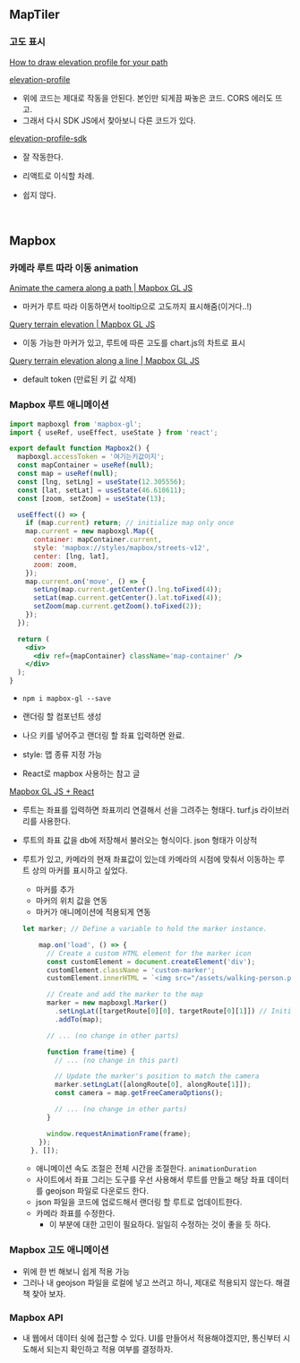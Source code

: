 ## MapTiler

### 고도 표시

[How to draw elevation profile for your path](https://documentation.maptiler.com/hc/en-us/articles/4405444518545-How-to-draw-elevation-profile-for-your-path)

[elevation-profile](https://github.com/maptiler/samples/tree/main/cloud/elevation-profile)

- 위에 코드는 제대로 작동을 안된다. 본인만 되게끔 짜놓은 코드. CORS 에러도 뜨고.
- 그래서 다시 SDK JS에서 찾아보니 다른 코드가 있다.

[elevation-profile-sdk](https://github.com/maptiler/maptiler-sdk-js-samples/tree/main/elevation-profile)

- 잘 작동한다.

- 리액트로 이식할 차례.
- 쉽지 않다.

<br>

## Mapbox

### 카메라 루트 따라 이동 animation

[Animate the camera along a path | Mapbox GL JS](https://docs.mapbox.com/mapbox-gl-js/example/free-camera-path/)

- 마커가 루트 따라 이동하면서 tooltip으로 고도까지 표시해줌(이거다..!)

[Query terrain elevation | Mapbox GL JS](https://docs.mapbox.com/mapbox-gl-js/example/query-terrain-elevation/)

- 이동 가능한 마커가 있고, 루트에 따른 고도를 chart.js의 차트로 표시

[Query terrain elevation along a line | Mapbox GL JS](https://docs.mapbox.com/mapbox-gl-js/example/elevation-along-line/)

- default token
  (만료된 키 값 삭제)

### Mapbox 루트 애니메이션

```jsx
import mapboxgl from 'mapbox-gl';
import { useRef, useEffect, useState } from 'react';

export default function Mapbox2() {
  mapboxgl.accessToken = '여기는키값이지';
  const mapContainer = useRef(null);
  const map = useRef(null);
  const [lng, setLng] = useState(12.305556);
  const [lat, setLat] = useState(46.618611);
  const [zoom, setZoom] = useState(13);

  useEffect(() => {
    if (map.current) return; // initialize map only once
    map.current = new mapboxgl.Map({
      container: mapContainer.current,
      style: 'mapbox://styles/mapbox/streets-v12',
      center: [lng, lat],
      zoom: zoom,
    });
    map.current.on('move', () => {
      setLng(map.current.getCenter().lng.toFixed(4));
      setLat(map.current.getCenter().lat.toFixed(4));
      setZoom(map.current.getZoom().toFixed(2));
    });
  });

  return (
    <div>
      <div ref={mapContainer} className='map-container' />
    </div>
  );
}
```

- `npm i mapbox-gl --save`
- 랜더링 할 컴포넌트 생성
- 나으 키를 넣어주고 랜더링 할 좌표 입력하면 완료.
- style: 맵 종류 지정 가능

- React로 mapbox 사용하는 참고 글

[Mapbox GL JS + React](https://blog.mapbox.com/mapbox-gl-js-react-764da6cc074a)

- 루트는 좌표를 입력하면 좌표끼리 연결해서 선을 그려주는 형태다.
  turf.js 라이브러리를 사용한다.
- 루트의 좌표 값을 db에 저장해서 불러오는 형식이다. json 형태가 이상적
- 루트가 있고, 카메라의 현재 좌표값이 있는데 카메라의 시점에 맞춰서 이동하는 루트 상의 마커를 표시하고 싶었다.

  - 마커를 추가
  - 마커의 위치 값을 연동
  - 마커가 애니메이션에 적용되게 연동

  ```jsx
  let marker; // Define a variable to hold the marker instance.

      map.on('load', () => {
        // Create a custom HTML element for the marker icon
        const customElement = document.createElement('div');
        customElement.className = 'custom-marker';
        customElement.innerHTML = `<img src="/assets/walking-person.png" style="width:24px; height:24px;" alt="Walking Person">`;

        // Create and add the marker to the map
        marker = new mapboxgl.Marker()
          .setLngLat([targetRoute[0][0], targetRoute[0][1]]) // Initial position
          .addTo(map);

        // ... (no change in other parts)

        function frame(time) {
          // ... (no change in this part)

          // Update the marker's position to match the camera
          marker.setLngLat([alongRoute[0], alongRoute[1]]);
          const camera = map.getFreeCameraOptions();

          // ... (no change in other parts)
        }

        window.requestAnimationFrame(frame);
      });
    }, []);
  ```

  - 애니메이션 속도 조절은 전체 시간을 조절한다. `animationDuration`
  - 사이트에서 좌표 그리는 도구를 우선 사용해서 루트를 만들고 해당 좌표 데이터를 geojson 파일로 다운로드 한다.
  - json 파일을 코드에 업로드해서 랜더링 할 루트로 업데이트한다.
  - 카메라 좌표를 수정한다.
    - 이 부분에 대한 고민이 필요하다. 일일히 수정하는 것이 좋을 듯 하다.

### Mapbox 고도 애니메이션

- 위에 한 번 해보니 쉽게 적용 가능
- 그러나 내 geojson 파일을 로컬에 넣고 쓰려고 하니, 제대로 적용되지 않는다. 해결책 찾아 보자.

### Mapbox API

- 내 웹에서 데이터 쉿에 접근할 수 있다. UI를 만들어서 적용해야겠지만, 통신부터 시도해서 되는지 확인하고 적용 여부를 결정하자.
